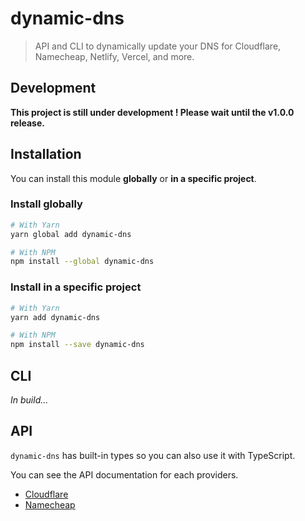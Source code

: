 # dynamic-dns

> API and CLI to dynamically update your DNS for Cloudflare, Namecheap, Netlify, Vercel, and more.

## Development

**This project is still under development ! Please wait until the v1.0.0 release.** 
## Installation

You can install this module **globally** or **in a specific project**.

### Install globally

```bash
# With Yarn
yarn global add dynamic-dns

# With NPM
npm install --global dynamic-dns
```

### Install in a specific project
```bash
# With Yarn
yarn add dynamic-dns

# With NPM
npm install --save dynamic-dns
```

## CLI

*In build...*

## API

`dynamic-dns` has built-in types so you can also use it with TypeScript.

You can see the API documentation for each providers.
- [Cloudflare](./docs/cloudflare.md)
- [Namecheap](./docs/namecheap.md)

